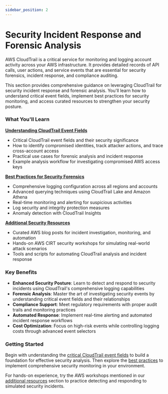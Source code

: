 ```yaml
---
sidebar_position: 2
---
```

# Security Incident Response and Forensic Analysis

AWS CloudTrail is a critical service for monitoring and logging account activity across your AWS infrastructure. It provides detailed records of API calls, user actions, and service events that are essential for security forensics, incident response, and compliance auditing.

This section provides comprehensive guidance on leveraging CloudTrail for security incident response and forensic analysis. You'll learn how to understand critical event fields, implement best practices for security monitoring, and access curated resources to strengthen your security posture.

### What You'll Learn

**[Understanding CloudTrail Event Fields](./event-fields.mdx)**
- Critical CloudTrail event fields and their security significance
- How to identify compromised identities, track attacker actions, and trace cross-account access
- Practical use cases for forensic analysis and incident response
- Example analysis workflow for investigating compromised AWS access keys

**[Best Practices for Security Forensics](./best-practice-security-forensics.mdx)**
- Comprehensive logging configuration across all regions and accounts
- Advanced querying techniques using CloudTrail Lake and Amazon Athena
- Real-time monitoring and alerting for suspicious activities
- Log security and integrity protection measures
- Anomaly detection with CloudTrail Insights

**[Additional Security Resources](./additional-resources.mdx)**
- Curated AWS blog posts for incident investigation, monitoring, and automation
- Hands-on AWS CIRT security workshops for simulating real-world attack scenarios
- Tools and scripts for automating CloudTrail analysis and incident response

### Key Benefits

- **Enhanced Security Posture**: Learn to detect and respond to security incidents using CloudTrail's comprehensive logging capabilities
- **Forensic Analysis**: Master the art of investigating security events by understanding critical event fields and their relationships
- **Compliance Support**: Meet regulatory requirements with proper audit trails and monitoring practices
- **Automated Response**: Implement real-time alerting and automated incident response workflows
- **Cost Optimization**: Focus on high-risk events while controlling logging costs through advanced event selectors

### Getting Started

Begin with understanding the [critical CloudTrail event fields](./event-fields.mdx) to build a foundation for effective security analysis. Then explore the [best practices](./best-practice-security-forensics.mdx) to implement comprehensive security monitoring in your environment.

For hands-on experience, try the AWS workshops mentioned in our [additional resources](./additional-resources.mdx) section to practice detecting and responding to simulated security incidents.
